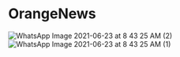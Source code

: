 # OrangeNews
![WhatsApp Image 2021-06-23 at 8 43 25 AM (2)](https://user-images.githubusercontent.com/71092412/123057417-c333b880-d3ff-11eb-84a5-9af81fd9c25a.jpeg)
![WhatsApp Image 2021-06-23 at 8 43 25 AM (1)](https://user-images.githubusercontent.com/71092412/123057357-b616c980-d3ff-11eb-82cb-c40dda400eca.jpeg)

